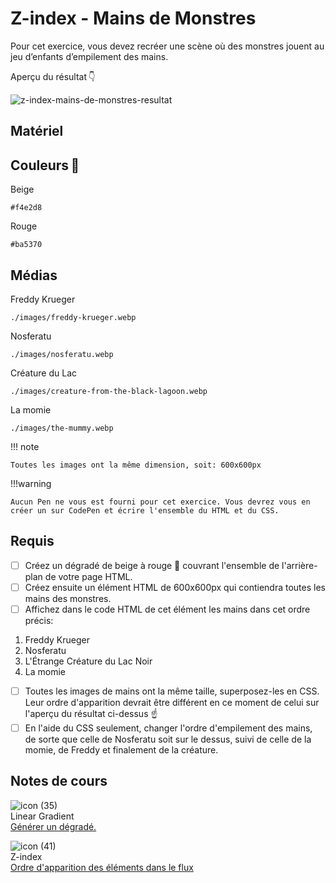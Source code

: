 # Z-index - Mains de Monstres
Pour cet exercice, vous devez recréer une scène où des monstres jouent au jeu d’enfants d’empilement des mains.

Aperçu du résultat 👇

![z-index-mains-de-monstres-resultat](https://github.com/user-attachments/assets/ec0e8ead-a578-43cd-9652-43569eabb762)

## Matériel

## Couleurs 🎨

Beige

```
#f4e2d8
```

Rouge

```
#ba5370
```

## Médias
 
Freddy Krueger

```
./images/freddy-krueger.webp
```
 
Nosferatu

```
./images/nosferatu.webp
```

Créature du Lac

```
./images/creature-from-the-black-lagoon.webp
```

La momie

```
./images/the-mummy.webp
```

!!! note

    Toutes les images ont la même dimension, soit: 600x600px

!!!warning

    Aucun Pen ne vous est fourni pour cet exercice. Vous devrez vous en créer un sur CodePen et écrire l'ensemble du HTML et du CSS.

## Requis
* [ ] Créez un dégradé de beige à rouge 🔴 couvrant l'ensemble de l'arrière-plan de votre page HTML.
* [ ] Créez ensuite un élément HTML de 600x600px qui contiendra toutes les mains des monstres.
* [ ] Affichez dans le code HTML de cet élément les mains dans cet ordre précis:
1. Freddy Krueger
2. Nosferatu
3. L'Étrange Créature du Lac Noir
4. La momie
* [ ] Toutes les images de mains ont la même taille, superposez-les en CSS. Leur ordre d'apparition devrait être différent en ce moment de celui sur l'aperçu du résultat ci-dessus ☝️
* [ ] En l'aide du CSS seulement, changer l'ordre d'empilement des mains, de sorte que celle de Nosferatu soit sur le dessus, suivi de celle de la momie, de Freddy et finalement de la créature.

## Notes de cours

![icon (35)](https://github.com/user-attachments/assets/e5e1f9a4-9fba-4b83-90d8-c70902c3cc73)<br> Linear Gradient <br> [Générer un dégradé.](../css/linear-gradient.md)


![icon (41)](https://github.com/user-attachments/assets/42844c15-087b-4b97-a60e-4fa6134aba51)<br>Z-index <br> [Ordre d'apparition des éléments dans le flux](../css/z-index.md)
